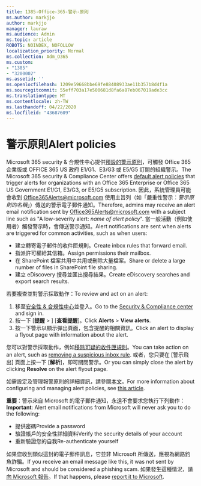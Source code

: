 ```yaml
---
title: 1385-Office-365-警示-原則
ms.author: markjjo
author: markjjo
manager: lauraw
ms.audience: Admin
ms.topic: article
ROBOTS: NOINDEX, NOFOLLOW
localization_priority: Normal
ms.collection: Adm_O365
ms.custom:
- "1385"
- "3200002"
ms.assetid: ''
ms.openlocfilehash: 1209e59668bbe69fe88408933ae11b357b8d4f1a
ms.sourcegitcommit: 55eff703a17e500681d8fa6a87eb067019ade3cc
ms.translationtype: MT
ms.contentlocale: zh-TW
ms.lasthandoff: 04/22/2020
ms.locfileid: "43687609"
---
```

# <a name="alert-policies"></a><span data-ttu-id="99e9d-102">警示原則</span><span class="sxs-lookup"><span data-stu-id="99e9d-102">Alert policies</span></span>

<span data-ttu-id="99e9d-103">Microsoft 365 security & 合規性中心提供[預設的警示原則](https://docs.microsoft.com/office365/securitycompliance/alert-policies#default-alert-policies)，可觸發 Office 365 企業版或 OFFICE 365 US 政府 E1/G1、E3/G3 或 E5/G5 訂閱的組織警示。</span><span class="sxs-lookup"><span data-stu-id="99e9d-103">The Microsoft 365 security & Compliance Center offers [default alert policies](https://docs.microsoft.com/office365/securitycompliance/alert-policies#default-alert-policies) that trigger alerts for organizations with an Office 365 Enterprise or Office 365 US Government E1/G1, E3/G3, or E5/G5 subscription.</span></span> <span data-ttu-id="99e9d-104">因此，系統管理員可能會收到 Office365Alerts@microsoft.com 使用主旨列（如「嚴重性警示：*警示原則的名稱*」）傳送的警示電子郵件通知。</span><span class="sxs-lookup"><span data-stu-id="99e9d-104">Therefore, admins may receive an alert email notification sent by Office365Alerts@microsoft.com with a subject line such as "A low-severity alert: *name of alert policy*".</span></span> <span data-ttu-id="99e9d-105">當一般活動（例如使用者）觸發警示時，會傳送警示通知。</span><span class="sxs-lookup"><span data-stu-id="99e9d-105">Alert notifications are sent when alerts are triggered for common activities, such as when users:</span></span>

- <span data-ttu-id="99e9d-106">建立轉寄電子郵件的收件匣規則。</span><span class="sxs-lookup"><span data-stu-id="99e9d-106">Create inbox rules that forward email.</span></span>
- <span data-ttu-id="99e9d-107">指派許可權給其信箱。</span><span class="sxs-lookup"><span data-stu-id="99e9d-107">Assign permissions their mailbox.</span></span>
- <span data-ttu-id="99e9d-108">在 SharePoint 檔案共用中共用或刪除大量檔案。</span><span class="sxs-lookup"><span data-stu-id="99e9d-108">Share or delete a large number of files in SharePoint file sharing.</span></span>
- <span data-ttu-id="99e9d-109">建立 eDiscovery 搜尋並匯出搜尋結果。</span><span class="sxs-lookup"><span data-stu-id="99e9d-109">Create eDiscovery searches and export search results.</span></span>

<span data-ttu-id="99e9d-110">若要複查並對警示採取動作：</span><span class="sxs-lookup"><span data-stu-id="99e9d-110">To review and act on an alert:</span></span>

1. <span data-ttu-id="99e9d-111">移至[安全性 & 合規性中心](https://protection.office.com)並登入。</span><span class="sxs-lookup"><span data-stu-id="99e9d-111">Go to the [Security & Compliance center](https://protection.office.com) and sign in.</span></span>
2. <span data-ttu-id="99e9d-112">按一下 [**提醒** > ] [**查看提醒**]。</span><span class="sxs-lookup"><span data-stu-id="99e9d-112">Click **Alerts** > **View alerts**.</span></span>
3. <span data-ttu-id="99e9d-113">按一下警示以顯示彈出頁面，包含提醒的相關資訊。</span><span class="sxs-lookup"><span data-stu-id="99e9d-113">Click an alert to display a flyout page with information about the alert.</span></span>

<span data-ttu-id="99e9d-114">您可以對警示採取動作，例如[移除可疑的收件匣規則](https://docs.microsoft.com/office365/securitycompliance/responding-to-a-compromised-email-account)。</span><span class="sxs-lookup"><span data-stu-id="99e9d-114">You can take action on an alert, such as [removing a suspicious inbox rule](https://docs.microsoft.com/office365/securitycompliance/responding-to-a-compromised-email-account).</span></span> <span data-ttu-id="99e9d-115">或者，您只要在 [警示飛出] 頁面上按一下 [**解析**]，即可關閉警示。</span><span class="sxs-lookup"><span data-stu-id="99e9d-115">Or you can simply close the alert by clicking **Resolve** on the alert flyout page.</span></span>

<span data-ttu-id="99e9d-116">如需設定及管理報警原則的詳細資訊，請參閱[本文](https://docs.microsoft.com/office365/securitycompliance/alert-policies)。</span><span class="sxs-lookup"><span data-stu-id="99e9d-116">For more information about configuring and managing alert policies, see  [this article](https://docs.microsoft.com/office365/securitycompliance/alert-policies).</span></span>

<span data-ttu-id="99e9d-117">**重要**：警示來自 Microsoft 的電子郵件通知，永遠不會要求您執行下列動作：</span><span class="sxs-lookup"><span data-stu-id="99e9d-117">**Important**: Alert email notifications from Microsoft will never ask you to do the following:</span></span>

- <span data-ttu-id="99e9d-118">提供密碼</span><span class="sxs-lookup"><span data-stu-id="99e9d-118">Provide a password</span></span>
- <span data-ttu-id="99e9d-119">驗證帳戶的安全性詳細資料</span><span class="sxs-lookup"><span data-stu-id="99e9d-119">Verify the security details of your account</span></span>
- <span data-ttu-id="99e9d-120">重新驗證您的自我</span><span class="sxs-lookup"><span data-stu-id="99e9d-120">Re-authenticate yourself</span></span>

<span data-ttu-id="99e9d-121">如果您收到類似這封的電子郵件訊息，它並非 Microsoft 所傳送，應視為網路釣魚詐騙。</span><span class="sxs-lookup"><span data-stu-id="99e9d-121">If you receive an email message like this, it was not sent by Microsoft and should be considered a phishing scam.</span></span> <span data-ttu-id="99e9d-122">如果發生這種情況，請[向 Microsoft 報告](https://docs.microsoft.com/office365/SecurityCompliance/report-junk-email-and-phishing-scams-in-outlook-on-the-web-eop)。</span><span class="sxs-lookup"><span data-stu-id="99e9d-122">If that happens, please [report it to Microsoft](https://docs.microsoft.com/office365/SecurityCompliance/report-junk-email-and-phishing-scams-in-outlook-on-the-web-eop).</span></span>